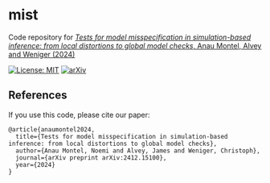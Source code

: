 # mist

Code repository for [*Tests for model misspecification in simulation-based inference: from local distortions to global model checks*, Anau Montel, Alvey and Weniger (2024)](https://arxiv.org/abs/2412.15100)

[![License: MIT](https://img.shields.io/badge/License-MIT-red.svg)](https://opensource.org/licenses/MIT)
[![arXiv](https://img.shields.io/badge/arXiv-2412.15100%20-green.svg)](https://arxiv.org/abs/2412.15100)

  
## References

If you use this code, please cite our paper:

```
@article{anaumontel2024,
  title={Tests for model misspecification in simulation-based inference: from local distortions to global model checks},
  author={Anau Montel, Noemi and Alvey, James and Weniger, Christoph},
  journal={arXiv preprint arXiv:2412.15100},
  year={2024}
}
```